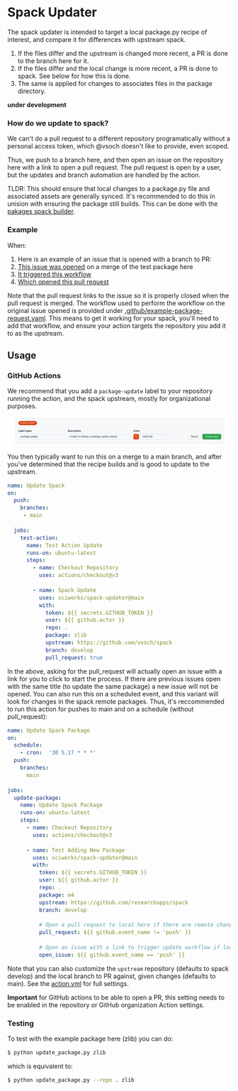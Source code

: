 # Spack Updater

The spack updater is intended to target a local package.py recipe of interest,
and compare it for differences with upstream spack.

1. If the files differ and the upstream is changed more recent, a PR is done to the branch here for it.
2. If the files differ and the local change is more recent, a PR is done to spack. See below for how this is done.
3. The same is applied for changes to associates files in the package directory.

**under development**

### How do we update to spack?

We can't do a pull request to a different repository programatically without a
personal access token, which @vsoch doesn't like to provide, even scoped.

Thus, we push to a branch here, and then open an issue on the repository here with
a link to open a pull request. The pull request is open by a user, but the updates and
branch automation are handled by the action.

TLDR: This should ensure that local changes to a package.py file and associated assets
are generally synced. It's recommended to do this in unision with ensuring the package
still builds. This can be done with the [pakages spack builder](https://syspack.github.io/pakages/).

### Example

When:

 1. Here is an example of an issue that is opened with a branch to PR: []()
 2. [This issue was opened](https://github.com/researchapps/spack/issues/2) on a merge of the test package here
 3. [It triggered this workflow](https://github.com/researchapps/spack/runs/7708080894?check_suite_focus=true)
 4. [Which opened this pull request](https://github.com/researchapps/spack/pull/4)

Note that the pull request links to the issue so it is properly closed when the pull request is merged.
The workflow used to perform the workflow on the original issue opened is provided under [.github/example-package-request.yaml](.github/example-package-request.yaml). This means to get it working for your spack,
you'll need to add that workflow, and ensure your action targets the repository you add it to
as the upstream.

## Usage

### GitHub Actions

We recommend that you add a `package-update` label to your repository running the action,
and the spack upstream, mostly for organizational purposes.

![img/label.png](img/label.png)

You then typically want to run this on a merge to a main branch, and after you've determined
that the recipe builds and is good to update to the upstream.

```yaml
name: Update Spack
on:
  push:
    branches:
     - main

  jobs:
    test-action:
      name: Test Action Update
      runs-on: ubuntu-latest
      steps:
        - name: Checkout Repository
          uses: actions/checkout@v3

        - name: Spack Update
          uses: sciworks/spack-updater@main
          with:
            token: ${{ secrets.GITHUB_TOKEN }}
            user: ${{ github.actor }}
            repo: .
            package: zlib
            upstream: https://github.com/vsoch/spack
            branch: develop
            pull_request: true
```

In the above, asking for the pull_request will actually open an issue with
a link for you to click to start the process. If there are previous issues open
with the same title (to update the same package) a new issue will not be opened. 
You can also run this on a scheduled event, and this variant will look for 
changes in the spack remote packages. Thus, it's reccommended to run this action 
for pushes to main and on a schedule (without pull_request):


```yaml
name: Update Spack Package
on:
  schedule:
    - cron:  '30 5,17 * * *'
  push:
    branches:
      main

jobs:
  update-package:
    name: Update Spack Package
    runs-on: ubuntu-latest
    steps:
      - name: Checkout Repository
        uses: actions/checkout@v3

      - name: Test Adding New Package
        uses: sciworks/spack-updater@main
        with:
          token: ${{ secrets.GITHUB_TOKEN }}
          user: ${{ github.actor }}
          repo: .
          package: m4
          upstream: https://github.com/researchapps/spack
          branch: develop

          # Open a pull request to local here if there are remote changes
          pull_request: ${{ github.event_name != 'push' }} 

          # Open an issue with a link to trigger update workflow if local changes
          open_issue: ${{ github.event_name == 'push' }} 
```

Note that you can also customize the `upstream` repository (defaults to spack develop)
and the local branch to PR against, given changes (defaults to main). See the [action.yml](action.yml)
for full settings.

**Important** for GitHub actions to be able to open a PR, this setting needs
to be enabled in the repository or GitHub organization Action settings.

### Testing

To test with the example package here (zlib) you can do:

```bash
$ python update_package.py zlib
```

which is equivalent to:

```bash
$ python update_package.py --repo . zlib
```
